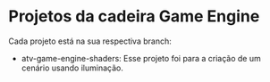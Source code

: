 # Projetos da cadeira Game Engine


Cada projeto está na sua respectiva branch: 
- atv-game-engine-shaders: Esse projeto foi para a criação de um cenário usando iluminação.
